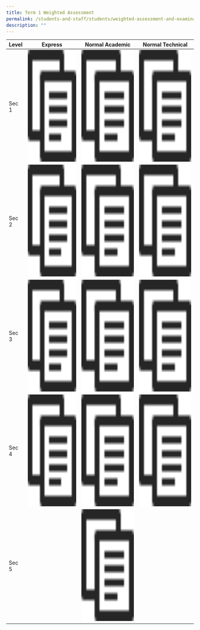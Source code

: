 ```yaml
---
title: Term 1 Weighted Assessment
permalink: /students-and-staff/students/weighted-assessment-and-examination/term-1-weighted-assessment/
description: ""
---
```

<table>
<thead>
  <tr>
    <th>Level</th>
    <th>Express</th>
    <th>Normal Academic</th>
    <th>Normal Technical</th>
  </tr>
</thead>
<tbody>
  <tr>
    <td>Sec 1</td>
    <td><a href="[](/files/WA%201_2022_Topics_Collated%201E.pdf)"><img src="/images/copy.png" width="400" height="300"></td>
    <td><a href="[](/files/WA%201_2022_Topics_Collated%201NA.pdf)"><img src="/images/copy.png" width="400" height="300"></td>
    <td><a href="[](/files/WA%201_2022_Topics_Collated%201NT.pdf)"><img src="/images/copy.png" width="400" height="300"></td>
  </tr>
  <tr>
    <td>Sec 2</td>
    <td><a href="[](/files/WA%201_2022_Topics_Collated%202E.pdf)"><img src="/images/copy.png" width="400" height="300"></td>
    <td><a href="/academic-curriculum/applied-learning-programme-alp"><img src="/images/copy.png" width="400" height="300"></td>
    <td><a href="/academic-curriculum/applied-learning-programme-alp"><img src="/images/copy.png" width="400" height="300"></td>
  </tr>
  <tr>
    <td>Sec 3</td>
    <td><a href="/academic-curriculum/applied-learning-programme-alp"><img src="/images/copy.png" width="400" height="300"></td>
    <td><a href="/academic-curriculum/applied-learning-programme-alp"><img src="/images/copy.png" width="400" height="300"></td>
    <td><a href="/academic-curriculum/applied-learning-programme-alp"><img src="/images/copy.png" width="400" height="300"></td>
  </tr>
  <tr>
    <td>Sec 4</td>
    <td><a href="/academic-curriculum/applied-learning-programme-alp"><img src="/images/copy.png" width="400" height="300"></td>
    <td><a href="/academic-curriculum/applied-learning-programme-alp"><img src="/images/copy.png" width="400" height="300"></td>
    <td><a href="/academic-curriculum/applied-learning-programme-alp"><img src="/images/copy.png" width="400" height="300"></td>
  </tr>
  <tr>
    <td>Sec 5</td>
    <td></td>
    <td><a href="/academic-curriculum/applied-learning-programme-alp"><img src="/images/copy.png" width="400" height="300"></td>
    <td></td>
  </tr>
</tbody>
</table>